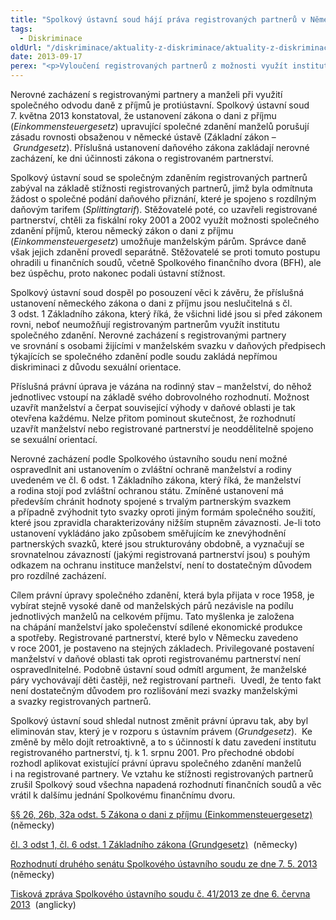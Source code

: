 ```yaml
---
title: "Spolkový ústavní soud hájí práva registrovaných partnerů v Německu"
tags:
  - Diskriminace
oldUrl: "/diskriminace/aktuality-z-diskriminace/aktuality-z-diskriminace-2013/spolkovy-ustavni-soud-haji-prava-registrovanych-partneru-v-nemecku/"
date: 2013-09-17
perex: "<p>Vyloučení registrovaných partnerů z možnosti využít institutu společného zdanění je podle německého Spolkového ústavního soudu protiústavní, proto mají mít registrovaní partneři v Německu nadále možnost využít společného zdanění stejně jako manželé.</p>"
---
```


<!-- imported from the old website -->

<p class="align-blok">Nerovné zacházení s registrovanými partnery a manželi při využití společného odvodu daně z příjmů je protiústavní. Spolkový ústavní soud 7. května 2013 konstatoval, že ustanovení zákona o dani z příjmu (<em>Einkommensteuergesetz</em>) upravující společné zdanění manželů porušují zásadu rovnosti obsaženou v německé ústavě (Základní zákon – <em>Grundgesetz</em>). Příslušná ustanovení daňového zákona zakládají nerovné zacházení, ke dni účinnosti zákona o registrovaném partnerství.</p><p class="align-blok">Spolkový ústavní soud se společným zdaněním registrovaných partnerů zabýval na základě stížnosti registrovaných partnerů, jimž byla odmítnuta žádost o společné podání daňového přiznání, které je spojeno s rozdílným daňovým tarifem (<em>Splittingtarif</em>). Stěžovatelé poté, co uzavřeli registrované partnerství, chtěli za fiskální roky 2001 a 2002 využít možnosti společného zdanění příjmů, kterou německý zákon o dani z příjmu (<em>Einkommensteuergesetz</em>) umožňuje manželským párům. Správce daně však jejich zdanění provedl separátně. Stěžovatelé se proti tomuto postupu ohradili u finančních soudů, včetně Spolkového finančního dvora (BFH), ale bez úspěchu, proto nakonec podali ústavní stížnost.</p><p class="align-blok">Spolkový ústavní soud dospěl po posouzení věci k závěru, že příslušná ustanovení německého zákona o dani z příjmu jsou neslučitelná s čl. 3 odst. 1 Základního zákona, který říká, že všichni lidé jsou si před zákonem rovni, neboť neumožňují registrovaným partnerům využít institutu společného zdanění. Nerovné zacházení s registrovanými partnery ve srovnání s osobami žijícími v manželském svazku v daňových předpisech týkajících se společného zdanění podle soudu zakládá nepřímou diskriminaci z důvodu sexuální orientace. </p><p class="align-blok">Příslušná právní úprava je vázána na rodinný stav – manželství, do něhož jednotlivec vstoupí na základě svého dobrovolného rozhodnutí. Možnost uzavřít manželství a čerpat související výhody v daňové oblasti je tak otevřena každému. Nelze přitom pominout skutečnost, že rozhodnutí uzavřít manželství nebo registrované partnerství je neoddělitelně spojeno se sexuální orientací.</p><p class="align-blok">Nerovné zacházení podle Spolkového ústavního soudu není možné ospravedlnit ani ustanovením o zvláštní ochraně manželství a rodiny uvedeném ve čl. 6 odst. 1 Základního zákona, který říká, že manželství a rodina stojí pod zvláštní ochranou státu. Zmíněné ustanovení má především chránit hodnoty spojené s trvalým partnerským svazkem a případně zvýhodnit tyto svazky oproti jiným formám společného soužití, které jsou zpravidla charakterizovány nižším stupněm závaznosti. Je-li toto ustanovení vykládáno jako způsobem směřujícím ke znevýhodnění partnerských svazků, které jsou strukturovány obdobně, a vyznačují se srovnatelnou závazností (jakými registrovaná partnerství jsou) s pouhým odkazem na ochranu instituce manželství, není to dostatečným důvodem pro rozdílné zacházení.</p><p class="align-blok">Cílem právní úpravy společného zdanění, která byla přijata v roce 1958, je vybírat stejně vysoké daně od manželských párů nezávisle na podílu jednotlivých manželů na celkovém příjmu. Tato myšlenka je založena na chápání manželství jako společenství sdílené ekonomické produkce a spotřeby. Registrované partnerství, které bylo v Německu zavedeno v roce 2001, je postaveno na stejných základech. Privilegované postavení manželství v daňové oblasti tak oproti registrovanému partnerství není ospravedlnitelné. Podobně ústavní soud odmítl argument, že manželské páry vychovávají děti častěji, než registrovaní partneři.  Uvedl, že tento fakt není dostatečným důvodem pro rozlišování mezi svazky manželskými a svazky registrovaných partnerů. </p><p class="align-blok">Spolkový ústavní soud shledal nutnost změnit právní úpravu tak, aby byl eliminován stav, který je v rozporu s ústavním právem (<em>Grundgesetz</em>).  Ke změně by mělo dojít retroaktivně, a to s účinností k datu zavedení institutu registrovaného partnerství, tj. k 1. srpnu 2001. Pro přechodné období rozhodl aplikovat existující právní úpravu společného zdanění manželů i na registrované partnery. Ve vztahu ke stížnosti registrovaných partnerů zrušil Spolkový soud všechna napadená rozhodnutí finančních soudů a věc vrátil k dalšímu jednání Spolkovému finančnímu dvoru.</p><p><a title="Otevření do nového okna" href="http://www.gesetze-im-internet.de/bundesrecht/estg/gesamt.pdf" target="_blank">§§ 26, 26b, 32a odst. 5 Zákona o dani z příjmu (Einkommensteuergesetz)</a> <img alt="" src="https://www.ochrance.cz/typo3/ext/od_linkdesc/icons/external.gif" class="od_linkdesc_icon_external" /> (německy)</p><p><a title="Otevření do nového okna" href="http://www.gesetze-im-internet.de/bundesrecht/gg/gesamt.pdf" target="_blank">čl. 3 odst 1, čl. 6 odst. 1 Základního zákona (Grundgesetz)</a> <img alt="" src="https://www.ochrance.cz/typo3/ext/od_linkdesc/icons/external.gif" class="od_linkdesc_icon_external" /> (německy)</p><p><a title="Otevření do nového okna" href="http://www.bundesverfassungsgericht.de/en/decisions/rs20130507_2bvr090906.html" target="_blank">Rozhodnutí druhého senátu Spolkového ústavního soudu ze dne 7. 5. 2013</a> <img alt="" src="https://www.ochrance.cz/typo3/ext/od_linkdesc/icons/external.gif" class="od_linkdesc_icon_external" /> (německy)</p><p><a title="Otevření do nového okna" href="http://www.bundesverfassungsgericht.de/pressemitteilungen/bvg13-041en.html" target="_blank">Tisková zpráva Spolkového ústavního soudu č. 41/2013 ze dne 6. června 2013</a> <img alt="" src="https://www.ochrance.cz/typo3/ext/od_linkdesc/icons/external.gif" class="od_linkdesc_icon_external" /> (anglicky)</p>
